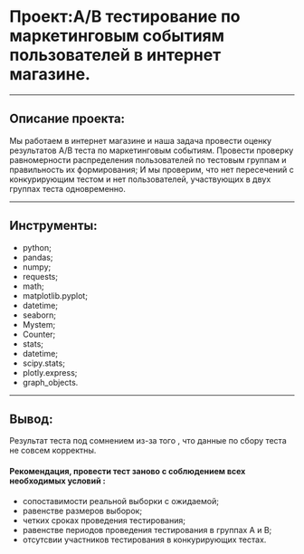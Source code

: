 # Проект:A/B тестирование по маркетинговым событиям пользователей в интернет магазине.
--------------------------------------------------------------------------------------
## Описание проекта:
Мы работаем в интернет магазине и наша задача провести оценку результатов A/B теста по маркетинговым событиям. Провести проверку равномерности распределения пользователей по тестовым группам и правильность их формирования;
И мы проверим, что нет пересечений с конкурирующим тестом и нет пользователей, участвующих в двух группах теста одновременно.

------------------------------------------------------------------------------------------------------------------------------
## Инструменты:
- python;
- pandas;
- numpy;
- requests;
- math;
- matplotlib.pyplot;
- datetime;
- seaborn;
- Mystem;
- Counter;
- stats;
- datetime;
- scipy.stats;
- plotly.express;
- graph_objects.
-----------------------------------------------------------------------------------------------------------------------------
## Вывод:
Результат теста под сомнением из-за того , что данные по сбору теста не совсем корректны.
#### Рекомендация, провести тест заново с соблюдением всех необходимых условий :
- сопоставимости реальной выборки с ожидаемой;
- равенстве размеров выборок;
- четких сроках проведения тестирования;
- равенстве периодов проведения тестирования в группах А и В;
- отсутсвии участников тестирования в конкурирующих тестах.
